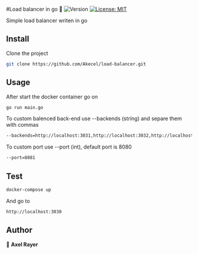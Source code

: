 #Load balancer in go 🔀
![Version](https://img.shields.io/badge/version-1-blue.svg?cacheSeconds=2592000)
[![License: MIT](https://img.shields.io/badge/License-MIT-yellow.svg)](#)

Simple load balancer writen in go

## Install

Clone the project

```sh
git clone https://github.com/Akecel/load-balancer.git
```

## Usage

After start the docker container go on

```sh
go run main.go
```

To custom balenced back-end use --backends (string) and separe them with commas

```sh
--backends=http://localhost:3031,http://localhost:3032,http://localhost:3033,http://localhost:3034
```
To custom port use --port (int), default port is 8080

```sh
--port=8081
```

## Test

```sh
docker-compose up
```
And go to

```sh
http://localhost:3030
```

## Author

👤 **Axel Rayer**
